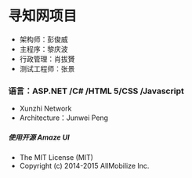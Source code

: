 # 寻知网项目

* 架构师：彭俊威
* 主程序：黎庆波
* 行政管理：肖拔贇
* 测试工程师：张景

### 语言：ASP.NET /C# /HTML 5/CSS /Javascript 

* Xunzhi Network
* Architecture：Junwei Peng

##### 使用开源 Amaze UI  
* The MIT License (MIT) 
* Copyright (c) 2014-2015 AllMobilize Inc.




